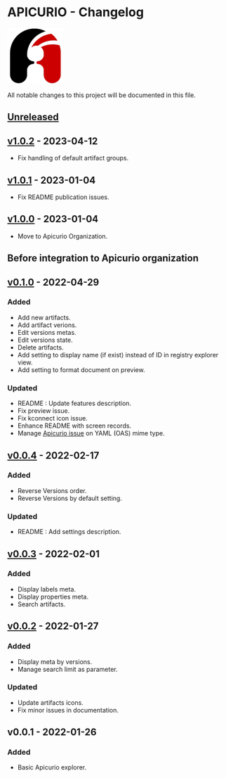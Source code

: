 # APICURIO - Changelog

![Apicurio](/resources/apicurio_icon.png)

All notable changes to this project will be documented in this file.

## [Unreleased][Unreleased]

## [v1.0.2][v1.0.2] - 2023-04-12

-   Fix handling of default artifact groups.

## [v1.0.1][v1.0.1] - 2023-01-04

-   Fix README publication issues.

## [v1.0.0][v1.0.0] - 2023-01-04

-   Move to Apicurio Organization.

## Before integration to Apicurio organization

## [v0.1.0][v0.1.0] - 2022-04-29

### Added

-   Add new artifacts.
-   Add artifact verions.
-   Edit versions metas.
-   Edit versions state.
-   Delete artifacts.
-   Add setting to display name (if exist) instead of ID in registry explorer view.
-   Add setting to format document on preview.

### Updated

-   README : Update features description.
-   Fix preview issue.
-   Fix kconnect icon issue.
-   Enhance README with screen records.
-   Manage [Apicurio issue](https://github.com/Apicurio/apicurio-registry/issues/2143) on YAML (OAS) mime type.

## [v0.0.4][v0.0.4] - 2022-02-17

### Added

-   Reverse Versions order.
-   Reverse Versions by default setting.

### Updated

-   README : Add settings description.

## [v0.0.3][v0.0.3] - 2022-02-01

### Added

-   Display labels meta.
-   Display properties meta.
-   Search artifacts.

## [v0.0.2][v0.0.2] - 2022-01-27

### Added

-   Display meta by versions.
-   Manage search limit as parameter.

### Updated

-   Update artifacts icons.
-   Fix minor issues in documentation.

## v0.0.1 - 2022-01-26

### Added

-   Basic Apicurio explorer.

[unreleased]: https://github.com/jetmartin/Apicurio/apicurio-registry-vscode-plugin/v1.0.2...HEAD
[v1.0.2]: https://github.com/Apicurio/apicurio-registry-vscode-plugin/compare/v1.0.1...v1.0.2
[v1.0.1]: https://github.com/Apicurio/apicurio-registry-vscode-plugin/compare/v1.0.0...v1.0.1
[v1.0.0]: https://github.com/Apicurio/apicurio-registry-vscode-plugin/compare/v0.1.0...v1.0.0
[v0.1.0]: https://github.com/jetmartin/apicurio/compare/v0.0.4...v0.1.0
[v0.0.4]: https://github.com/jetmartin/apicurio/compare/v0.0.3...v0.0.4
[v0.0.3]: https://github.com/jetmartin/apicurio/compare/v0.0.2...v0.0.3
[v0.0.2]: https://github.com/jetmartin/apicurio/compare/v0.0.1...v0.0.2
